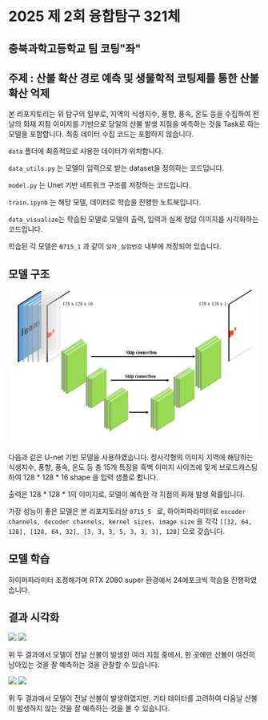 # 2025 제 2회 융합탐구 321체
## 충북과학고등학교 팀 코팅"좌"

## 주제 : 산불 확산 경로 예측 및 생물학적 코팅제를 통한 산불 확산 억제

본 리포지토리는 위 탐구의 일부로, 지역의 식생지수, 풍향, 풍속, 온도 등을 수집하여 전날의 화재 지점 이미지를 기반으로 당일의 산불 발생 지점을 예측하는 것을 Task로 하는 모델을 포함합니다. 최종 데이터 수집 코드는 포함하지 않습니다.


` data ` 폴더에 최종적으로 사용한 데이터가 위치합니다.

` data_utils.py ` 는 모델이 입력으로 받는 dataset을 정의하는 코드입니다.

` model.py ` 는 Unet 기반 네트워크 구조를 저장하는 코드입니다.

` train.ipynb ` 는 해당 모델, 데이터로 학습을 진행한 노트북입니다.

` data_visualize `는 학습된 모델로 모델의 출력, 입력과 실제 정답 이미지를 시각화하는 코드입니다.

학습된 각 모델은 ` 0715_1 ` 과 같이 ` 일자_실험번호 ` 내부에 저장되어 있습니다.



## 모델 구조

<img src="result/network.png">

다음과 같은 U-net 기반 모델을 사용하였습니다.
정사각형의 이미지 지역에 해당하는 식생지수, 풍향, 풍속, 온도 등 총 15개 특징을 흑백 이미지 사이즈에 맞게 브로드캐스팅하여 128 * 128 * 16 shape 을 입력 샘플로 합니다.

출력은 128 * 128 * 1의 이미지로, 모델이 예측한 각 지점의 화재 발생 확률입니다.

가장 성능이 좋은 모델은 본 리포지토리상 `0715_5 ` 로, 하이퍼파라미터로
` encoder channels, decoder channels, kernel sizes, image size ` 을 각각
` [[32, 64, 128], [128, 64, 32], [3, 3, 3, 5, 3, 3, 3], 128] ` 으로 갖습니다.


## 모델 학습

하이퍼파라미터 조정해가며 RTX 2080 super 환경에서 24에포크씩 학습을 진행하였습니다.


## 결과 시각화


<img src="result/0715_2.png">
<img src="result/0715_6.png">

위 두 결과에서 모델이 전날 산불이 발생한 여러 지점 중에서, 한 곳에만 산불이 여전히 남아있는 것을 잘 예측하는 것을 관찰할 수 있습니다.


<img src="result/0715_3.png">
<img src="result/0715_5.png">

위 두 결과에서 모델이 전날 산불이 발생하였지만, 기타 데이터를 고려하여 다음날 산불이 발생하지 않는 것을 잘 예측하는 것을 볼 수 있습니다.



